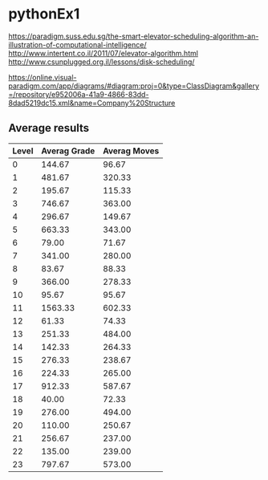 # pythonEx1
https://paradigm.suss.edu.sg/the-smart-elevator-scheduling-algorithm-an-illustration-of-computational-intelligence/
http://www.intertent.co.il/2011/07/elevator-algorithm.html
http://www.csunplugged.org.il/lessons/disk-scheduling/

https://online.visual-paradigm.com/app/diagrams/#diagram:proj=0&type=ClassDiagram&gallery=/repository/e952006a-41a9-4866-83dd-8dad5219dc15.xml&name=Company%20Structure


## Average results

| Level 	| Averag Grade 	| Averag  Moves 	|
|-------	|--------------	|---------------	|
| 0     	| 144.67       	| 96.67         	|
| 1     	| 481.67       	| 320.33        	|
| 2     	| 195.67       	| 115.33        	|
| 3     	| 746.67       	| 363.00        	|
| 4     	| 296.67       	| 149.67        	|
| 5     	| 663.33       	| 343.00        	|
| 6     	| 79.00        	| 71.67         	|
| 7     	| 341.00       	| 280.00        	|
| 8     	| 83.67        	| 88.33         	|
| 9     	| 366.00       	| 278.33        	|
| 10    	| 95.67        	| 95.67         	|
| 11    	| 1563.33      	| 602.33        	|
| 12    	| 61.33        	| 74.33         	|
| 13    	| 251.33       	| 484.00        	|
| 14    	| 142.33       	| 264.33        	|
| 15    	| 276.33       	| 238.67        	|
| 16    	| 224.33       	| 265.00        	|
| 17    	| 912.33       	| 587.67        	|
| 18    	| 40.00        	| 72.33         	|
| 19    	| 276.00       	| 494.00        	|
| 20    	| 110.00       	| 250.67        	|
| 21    	| 256.67       	| 237.00        	|
| 22    	| 135.00       	| 239.00        	|
| 23    	| 797.67       	| 573.00        	|
